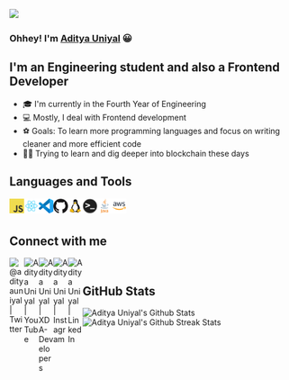 ![](https://komarev.com/ghpvc/?username=alekady7)

### Ohhey! I'm [Aditya Uniyal](https://alekady7.github.io) 😀

## I'm an Engineering student and also a Frontend Developer
- 🎓 I'm currently in the Fourth Year of Engineering
- 💻 Mostly, I deal with Frontend development 
- ⚽ Goals: To learn more programming languages and focus on writing cleaner and more efficient code
- 👨‍💻 Trying to learn and dig deeper into blockchain these days

## Languages and Tools

<img align="left" alt="Javascript" width="26px" src="https://raw.githubusercontent.com/github/explore/80688e429a7d4ef2fca1e82350fe8e3517d3494d/topics/javascript/javascript.png">

<img align="left" alt="React" width="26px" 
src="https://raw.githubusercontent.com/github/explore/80688e429a7d4ef2fca1e82350fe8e3517d3494d/topics/react/react.png">

<img align="left" alt="Visual Studio Code" width="26px" src="https://raw.githubusercontent.com/github/explore/80688e429a7d4ef2fca1e82350fe8e3517d3494d/topics/visual-studio-code/visual-studio-code.png" />

<img align="left" alt="GitHub" width="26px" src="https://raw.githubusercontent.com/github/explore/78df643247d429f6cc873026c0622819ad797942/topics/github/github.png" />

<img align="left" alt="Linux" width="26px" src="https://raw.githubusercontent.com/github/explore/80688e429a7d4ef2fca1e82350fe8e3517d3494d/topics/linux/linux.png">

<img align="left" alt="Terminal" width="26px" src="https://raw.githubusercontent.com/github/explore/d92924b1d925bb134e308bd29c9de6c302ed3beb/topics/terminal/terminal.png" />

<img align="left" alt="Java" width="26px" src="https://raw.githubusercontent.com/github/explore/5b3600551e122a3277c2c5368af2ad5725ffa9a1/topics/java/java.png" />

<img align="left" alt="AWS" width="26px" src="https://raw.githubusercontent.com/github/explore/fbceb94436312b6dacde68d122a5b9c7d11f9524/topics/aws/aws.png" />

<br />
<br />

## Connect with me

[<img align="left" alt="@adityauniyal | Twitter" width="26px" src="https://cdn2.iconfinder.com/data/icons/social-media-2285/512/1_Twitter3_colored_svg-512.png" />](https://twitter.com/adityauniyal)

[<img align="left" alt="Aditya Uniyal | YouTube" width="26px" src="https://cdn2.iconfinder.com/data/icons/social-icons-33/128/Youtube-512.png" />](https://www.youtube.com/@adityauniyal1485)

[<img align="left" alt="Aditya Uniyal | XDA-Developers" width="26px" src="https://icons.veryicon.com/png/o/object/material_design_icons/xda-7.png" />](https://forum.xda-developers.com/m/alekady7.12601001/)

[<img align="left" alt="Aditya Uniyal | Instagram" width="26px" src="https://cdn2.iconfinder.com/data/icons/social-media-applications/64/social_media_applications_3-instagram-512.png" />](https://instagram.com/aditya._uniyal)

[<img align="left" alt="Aditya Uniyal | LinkedIn" width="26px" src="https://cdn1.iconfinder.com/data/icons/logotypes/32/square-linkedin-512.png" />](https://www.linkedin.com/in/aditya-uniyal/)

<br />

## GitHub Stats

![Aditya Uniyal's Github Stats](https://github-readme-activity-graph.cyclic.app/graph?username=alekady7&theme=react-dark)
<br />
<img alt="Aditya Uniyal's Github Streak Stats" src="http://github-readme-streak-stats.herokuapp.com/?user=alekady7&theme=gotham" />

